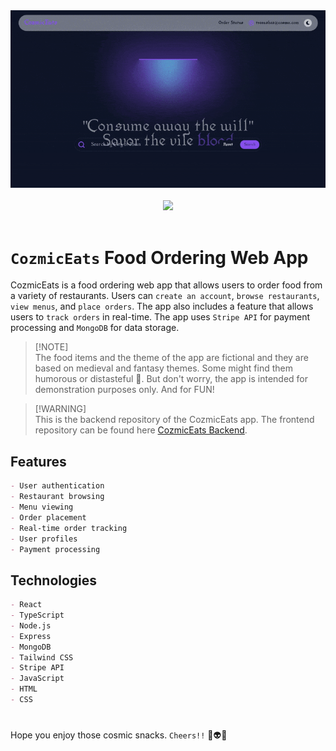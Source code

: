 <div align="center">
<img src="./thumbnails/mmthumb.gif" width="1280"/>
</div>
<br>

<div align="center">
  <img src="https://skillicons.dev/icons?i=react,nodejs,express,typescript,tailwind,mongo" />
</div>
<br>

# `CozmicEats` Food Ordering Web App

CozmicEats is a food ordering web app that allows users to order food from a variety of restaurants. Users can `create an account`, `browse restaurants`, `view menus`, and `place orders`. The app also includes a feature that allows users to `track orders` in real-time. The app uses `Stripe API` for payment processing and `MongoDB` for data storage.

> [!NOTE]\
> The food items and the theme of the app are fictional and they are based on medieval and fantasy themes. Some might find them humorous or distasteful 🫠. But don't worry, the app is intended for demonstration purposes only. And for FUN!

> [!WARNING]\
> This is the backend repository of the CozmicEats app. The frontend repository can be found here [CozmicEats Backend](https://github.com/d3ttl4ff/toxic-food-ordering-app-backend).

## Features

```md
- User authentication
- Restaurant browsing
- Menu viewing
- Order placement
- Real-time order tracking
- User profiles
- Payment processing
```

## Technologies

```md
- React
- TypeScript
- Node.js
- Express
- MongoDB
- Tailwind CSS
- Stripe API
- JavaScript
- HTML
- CSS
```

#

Hope you enjoy those cosmic snacks. `Cheers!!` 🌚👽🥩

